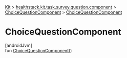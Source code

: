 
[Kit](../../../kit.html) > [healthstack.kit.task.survey.question.component](../index.html) > [ChoiceQuestionComponent](index.html) > [ChoiceQuestionComponent](-choice-question-component.html)



# ChoiceQuestionComponent



[androidJvm]\
fun [ChoiceQuestionComponent](-choice-question-component.html)()




